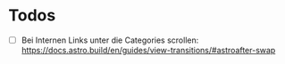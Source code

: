 # Todos
- [ ] Bei Internen Links unter die Categories scrollen: https://docs.astro.build/en/guides/view-transitions/#astroafter-swap
